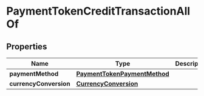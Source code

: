

# PaymentTokenCreditTransactionAllOf

## Properties

Name | Type | Description | Notes
------------ | ------------- | ------------- | -------------
**paymentMethod** | [**PaymentTokenPaymentMethod**](PaymentTokenPaymentMethod.md) |  | 
**currencyConversion** | [**CurrencyConversion**](CurrencyConversion.md) |  |  [optional]




